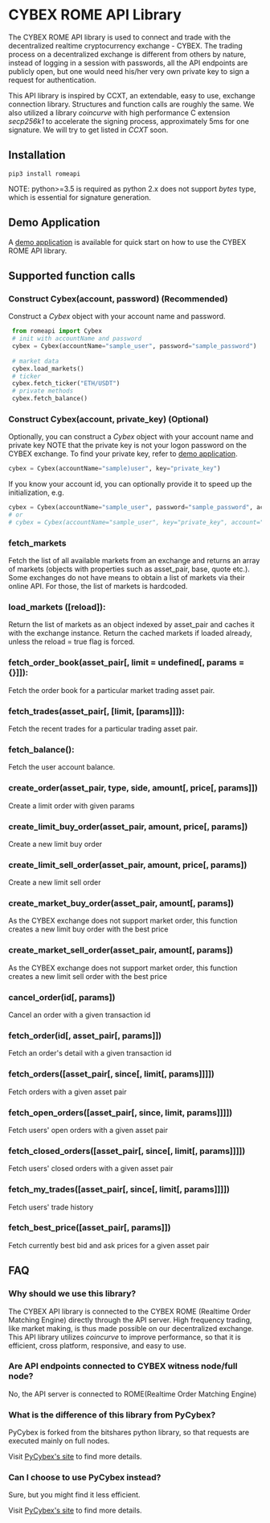 # CYBEX ROME API Library

 The CYBEX ROME API library is used to connect and trade with the decentralized realtime cryptocurrency exchange - CYBEX. The trading process on a decentralized exchange is different from others by nature, instead of logging in a session with passwords, all the API endpoints are publicly open, but one would need his/her very own private key to sign a request for authentication.

 This API library is inspired by CCXT, an extendable, easy to use, exchange connection library. Structures and function calls are roughly the same. We also utilized a library *coincurve* with high performance C extension *secp256k1* to accelerate the signing process, approximately 5ms for one signature. We will try to get listed in *CCXT* soon.

## Installation

 `pip3 install romeapi`

 NOTE: python>=3.5 is required as python 2.x does not support *bytes* type, which is essential for signature generation.

## Demo Application

A [demo application](https://github.com/CybexDex/cybex-python-demo) is available for quick start on how to use the CYBEX ROME API library.

## Supported function calls

### Construct Cybex(account, password)  (Recommended)
Construct a *Cybex* object with your account name and password.

```Python
 from romeapi import Cybex
 # init with accountName and password
 cybex = Cybex(accountName="sample_user", password="sample_password")
 
 # market data
 cybex.load_markets()
 # ticker
 cybex.fetch_ticker("ETH/USDT")
 # private methods
 cybex.fetch_balance()
```

### Construct Cybex(account, private_key) (Optional)
Optionally, you can construct a *Cybex* object with your account name and private key
NOTE that the private key is not your logon password on the CYBEX exchange. 
To find your private key, refer to [demo application](https://github.com/CybexDex/cybex-python-demo). 
 
```Python
cybex = Cybex(accountName="sample)user", key="private_key")
```

If you know your account id, you can optionally provide it to speed up the initialization, e.g.
```Python
cybex = Cybex(accountName="sample_user", password="sample_password", account="1.2.00000") 
# or
# cybex = Cybex(accountName="sample_user", key="private_key", account="1.2.00000") 
```


### fetch_markets
 Fetch the list of all available markets from an exchange and returns an array of markets (objects with properties such as asset_pair, base, quote etc.). Some exchanges do not have means to obtain a list of markets via their online API. For those, the list of markets is hardcoded.

### load_markets ([reload]):
 Return the list of markets as an object indexed by asset_pair and caches it with the exchange instance. Return the cached markets if loaded already, unless the reload = true flag is forced.
    
### fetch_order_book(asset_pair[, limit = undefined[, params = {}]]): 

 Fetch the order book for a particular market trading asset pair.

### fetch_trades(asset_pair[, [limit, [params]]]): 
 Fetch the recent trades for a particular trading asset pair.

### fetch_balance(): 
 Fetch the user account balance.

### create_order(asset_pair, type, side, amount[, price[, params]])
 Create a limit order with given params 
 
### create_limit_buy_order(asset_pair, amount, price[, params])
 Create a new limit buy order
 
### create_limit_sell_order(asset_pair, amount, price[, params])
 Create a new limit sell order
 
### create_market_buy_order(asset_pair, amount[, params])
 As the CYBEX exchange does not support market order, this function creates a new limit buy order with the best price
 
### create_market_sell_order(asset_pair, amount[, params])
 As the CYBEX exchange does not support market order, this function creates a new limit sell order with the best price
 
### cancel_order(id[, params])
 Cancel an order with a given transaction id
 
### fetch_order(id[, asset_pair[, params]])
 Fetch an order's detail with a given transaction id
 
### fetch_orders([asset_pair[, since[, limit[, params]]]])
 Fetch orders with a given asset pair
 
### fetch_open_orders([asset_pair[, since, limit, params]]]])
 Fetch users' open orders with a given asset pair
 
### fetch_closed_orders([asset_pair[, since[, limit[, params]]]])
 Fetch users' closed orders with a given asset pair
 
### fetch_my_trades([asset_pair[, since[, limit[, params]]]])
 Fetch users' trade history
  
### fetch_best_price([asset_pair[, params]])
 Fetch currently best bid and ask prices for a given asset pair
 
 
 ## FAQ
 
 ### Why should we use this library?
 The CYBEX API library is connected to the CYBEX ROME (Realtime Order Matching Engine) directly through the API server. High frequency trading, like market making, is thus made possible on our decentralized exchange. 
 This API library utilizes *coincurve* to improve performance, so that it is efficient, cross platform, responsive, and easy to use.
 
 ### Are API endpoints connected to CYBEX witness node/full node?
 No, the API server is connected to ROME(Realtime Order Matching Engine)
 
 ### What is the difference of this library from PyCybex?
 PyCybex is forked from the bitshares python library, so that requests are executed mainly on full nodes. 
 
 Visit [PyCybex's site](#https://github.com/CybexDex/cybex-node-doc/tree/master/transaction/python) to find more details. 
 
 
 ### Can I choose to use PyCybex instead?
 Sure, but you might find it less efficient. 
 
 Visit [PyCybex's site](#https://github.com/CybexDex/cybex-node-doc/tree/master/transaction/python) to find more details.
